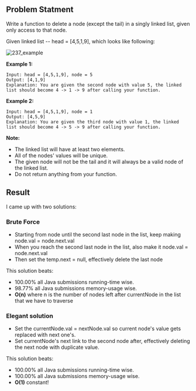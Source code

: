 ## Problem Statment

Write a function to delete a node (except the tail) in a singly linked list, given only access to that node.

Given linked list -- head = [4,5,1,9], which looks like following:

![237_example](https://user-images.githubusercontent.com/50902696/59157362-b3d6b200-8a66-11e9-8a1e-74e695cdb9a2.png)

__Example 1:__
```
Input: head = [4,5,1,9], node = 5
Output: [4,1,9]
Explanation: You are given the second node with value 5, the linked list should become 4 -> 1 -> 9 after calling your function.
```

__Example 2:__
```
Input: head = [4,5,1,9], node = 1
Output: [4,5,9]
Explanation: You are given the third node with value 1, the linked list should become 4 -> 5 -> 9 after calling your function.
 ```

__Note:__
* The linked list will have at least two elements.
* All of the nodes' values will be unique.
* The given node will not be the tail and it will always be a valid node of the linked list.
* Do not return anything from your function.

## Result
I came up with two solutions:

### Brute Force
* Starting from node until the second last node in the list, keep making node.val = node.next.val
* When you reach the second last node in the list, also make it node.val = node.next.val
* Then set the temp.next = null, effectively delete the last node

This solution beats:
* 100.00% all Java submissions running-time wise.
* 98.77% all Java submissions memory-usage wise.
* __O(n)__ where n is the number of nodes left after currentNode in the list that we have to traverse

### Elegant solution
* Set the currentNode.val = nextNode.val so current node's value gets replaced with next one's. 
* Set currentNode's next link to the second node after, effectively deleting the next node with duplicate value. 

This solution beats:
* 100.00% all Java submissions running-time wise.
* 100.00% all Java submissions memory-usage wise.
* __O(1)__ constant!

